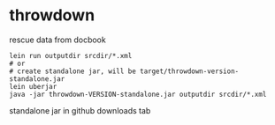 # throwdown

rescue data from docbook

    lein run outputdir srcdir/*.xml
    # or
    # create standalone jar, will be target/throwdown-version-standalone.jar
    lein uberjar
    java -jar throwdown-VERSION-standalone.jar outputdir srcdir/*.xml

standalone jar in github downloads tab
